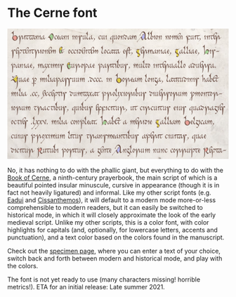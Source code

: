 # The Cerne font

![Sample of Cerne Font](images/Cerne-prose-sample.jpg)

No, it has nothing to do with the phallic giant, but everything to do with the
[Book of Cerne](https://en.wikipedia.org/wiki/Book_of_Cerne),
a ninth-century prayerbook, the main script of which is a beautiful pointed insular minuscule,
cursive in appearance (though it is in fact not heavily ligatured) and informal.
Like my other script fonts (e.g.
[Eadui](https://github.com/psb1558/Eadui-Font) and
[Cissanthemos](https://github.com/psb1558/Cissanthemos-font)),
it will default to a modern mode more-or-less comprehensible to modern readers, but it can easily be switched to historical mode, in which it will
closely approximate the look of the early medieval script.
Unlike my other scripts, this is a color font, with color highlights for capitals (and, optionally,
for lowercase letters, accents and punctuation),
and a text color based on the colors found in the manuscript.

Check out the [specimen page](https://psb1558.github.io/Cerne-font/), where you
can enter a text of your choice, switch back and forth between modern and
historical mode, and play with the colors.

The font is not yet ready to use (many characters missing! horrible metrics!). ETA for an initial release: Late summer 2021.
